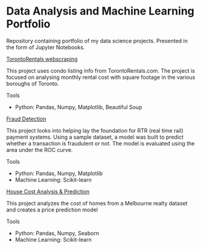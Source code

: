 # Data Analysis and Machine Learning Portfolio
Repository containing portfolio of my data science projects. Presented in the form of Jupyter Notebooks.

[TorontoRentals webscraping](https://github.com/MattV-data/Projects-Portfolio/blob/main/Webscraping%20TorontoRentals%20portfolio.ipynb)

This project uses condo listing info from TorontoRentals.com. The project is focused on 
analysing monthly rental cost with square footage in the various boroughs of Toronto.


Tools

* Python: Pandas, Numpy, Matplotlib, Beautiful Soup


[Fraud Detection](https://github.com/MattV-data/Projects-Portfolio/blob/main/Fraud%20Detection%20portfolio.ipynb)

This project looks into helping lay the foundation for RTR (real time rail) payment systems. Using a sample dataset,
a model was built to predict whether a transaction is fraudulent or not. The model is evaluated using the area
under the ROC curve.


Tools

* Python: Pandas, Numpy, Matplotlib
* Machine Learning: Scikit-learn


[House Cost Analysis & Prediction](https://github.com/MattV-data/Projects-Portfolio/blob/main/Housing%20Portfolio%20Project.ipynb)

This project analyzes the cost of homes from a Melbourne realty dataset and creates a price prediction model


Tools

* Python: Pandas, Numpy, Seaborn
* Machine Learning: Scikit-learn
